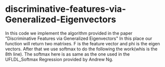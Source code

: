 discriminative-features-via-Generalized-Eigenvectors
====================================================
In this code we implement the algorithm provided in the paper "Discriminative Features via Generalized Eigenvectors"
In this place our function will return two matrixes. F is the feature vector and phi is the eigen vectors. After that we use softmax to do the following the work(whis is the 8th line). The softmax here is as same as the one used in the UFLDL_Softmax Regression provided by Andrew Ng. 
